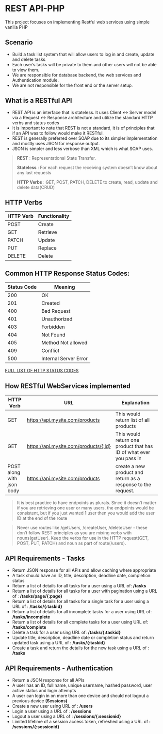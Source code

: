 # REST API-PHP

This project focuses on implementing Restful web services using simple vanilla PHP

## Scenario

- Build a task list system that will allow users to log in and create, update and delete tasks.
- Each user’s tasks will be private to them and other users will not be able to view them.
- We are responsible for database backend, the web services and Authentication module.
- We are not responsible for the front end or the server setup.

## What is a RESTful API

- REST API is an interface that is stateless. It uses Client ↔ Server model via a Request ↔ Response architecture and utilize the standard HTTP verbs and status codes
- It is important to note that REST is not a standard, it is of principles that if an API was to follow would make it RESTful.
- REST is generally preferred over SOAP due to its simpler implementation and mostly uses JSON for response output.
- JSON is simpler and less verbose than XML which is what SOAP uses.

> **REST** : Representational State Transfer.
>
> **Stateless** : For each request the receiving system doesn’t know about any last requests
>
> **HTTP Verbs** : GET, POST, PATCH, DELETE to create, read, update and delete data(CRUD)

## HTTP Verbs

| HTTP Verb | Functionality |
| --------- | ------------- |
| POST      | Create        |
| GET       | Retrieve      |
| PATCH     | Update        |
| PUT       | Replace       |
| DELETE    | Delete        |

## Common HTTP Response Status Codes:

| Status Code | Meaning               |
| ----------- | --------------------- |
| 200         | OK                    |
| 201         | Created               |
| 400         | Bad Request           |
| 401         | Unauthorized          |
| 403         | Forbidden             |
| 404         | Not Found             |
| 405         | Method Not allowed    |
| 409         | Conflict              |
| 500         | Internal Server Error |

[FULL LIST OF HTTP STATUS CODES](https://httpstatuses.com)

## How RESTful WebServices implemented

| HTTP Verb                        | URL                                   | Explanation                                                        |
| -------------------------------- | ------------------------------------- | ------------------------------------------------------------------ |
| GET                              | https://api.mysite.com/products       | This would return list of all products                             |
| GET                              | https://api.mysite.com/products/{:id} | This would return one product that has ID of what ever you pass in |
| POST<br>along with <br>json body | https://api.mysite.com/products       | create a new product and return as a response to the request.      |

> It is best practice to have endpoints as plurals. Since it doesn’t matter if you are retrieving one user or many users, the endpoints would be consistent, but if you just wanted 1 user then you would add the user ID at the end of the route

> Never use routes like /getUsers, /createUser, /deleteUser - these don’t follow REST principles as you are mixing verbs with nouns(getUser). Keep the verbs for use in the HTTP request(GET, POST, PUT, PATCH) and noun as part of route(/users).

## API Requirements - Tasks

- Return JSON response for all APIs and allow caching where appropriate
- A task should have an ID, title, description, deadline date, completion status
- Return a list of details for all tasks for a user using a URL of: **/tasks**
- Return a list of details for all tasks for a user with pagination using a URL of : **/tasks/page/{:page}**
- Return a list of details for all tasks for a single task for a user using a URL of : **/tasks/{:taskid}**
- Return a list of details for all incomplete tasks for a user using URL of: **/tasks/incomplete**
- Return a list of details for all complete tasks for a user using URL of: **/tasks/complete**
- Delete a task for a user using URL of: **/tasks/{:taskid}**
- Update title, description, deadline date or completion status and return updated task using a URL of : **/tasks/{:taskid}**
- Create a task and return the details for the new task using a URL of : **/tasks**

## API Requirements - Authentication

- Return a JSON response for all APIs
- A user has an ID, full name, unique username, hashed password, user active status and login attempts
- A user can login in on more than one device and should not logout a previous device **(Sessions)**
- Create a new user using URL of : **/users**
- Login a user using a URL of : **/sessions**
- Logout a user using a URL of : **/sessions/{:sessionid}**
- Limited lifetime of a session access token, refreshed using a URL of : **/sessions/{:sessionid}**